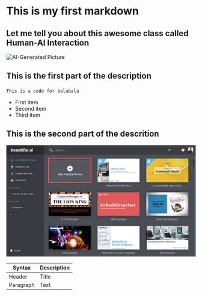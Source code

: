 # This is my first markdown

## Let me tell you about this awesome class called Human-AI Interaction

![AI-Generated Picture](https://camphouse.me/assets/img/HAI5014-Week-2-header.jpg)

## This is the first part of the description

`This is a code for balabala`

- First item
- Second item
- Third item

## This is the second part of the descrition

![Beautiful AI from Internet](/image/2019-09-27_11-35-33.png)

| Syntax | Description |
| ----------- | ----------- |
| Header | Title |
| Paragraph | Text |
